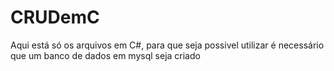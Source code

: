 # CRUDemC
Aqui está só os arquivos em C#, para que seja possivel utilizar é necessário que um banco de dados em mysql seja criado
